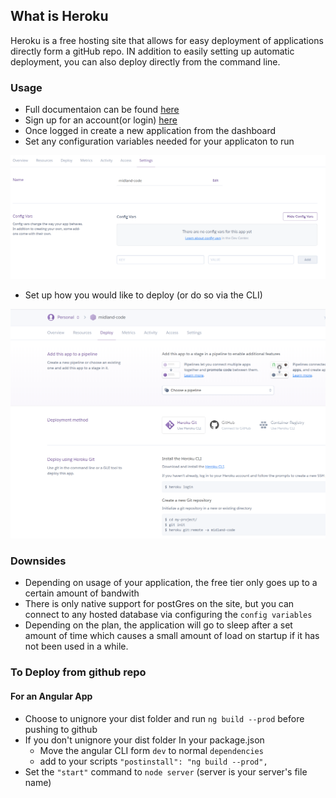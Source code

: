 ## What is Heroku
Heroku is a free hosting site that allows for easy deployment of applications directly form a gitHub repo. IN addition to easily setting up automatic deployment, you can also deploy directly from the command line.

### Usage
* Full documentaion can be found [here](https://devcenter.heroku.com/)
* Sign up for an account(or login) [here](https://www.heroku.com)
* Once logged in create a new application from the dashboard
* Set any configuration variables needed for your applicaton to run

![configVars](./configVars.png)
* Set up how you would like to deploy (or do so via the CLI)

![deploy](./deploy.png)

### Downsides
* Depending on usage of your application, the free tier only goes up to a certain amount of bandwith
* There is only native support for postGres on the site, but you can connect to any hosted database via configuring the `config variables`
* Depending on the plan, the application will go to sleep after a set amount of time which causes a small amount of load on startup if it has not been used in a while. 


### To Deploy from github repo
#### For an Angular App
* Choose to unignore your dist folder and run `ng build --prod` before pushing to github
* If you don't unignore your dist folder In your package.json
    * Move the angular CLI form `dev` to normal `dependencies`
    * add to your scripts `"postinstall": "ng build --prod",`
* Set the `"start"` command to `node server` (server is your server's file name) 
